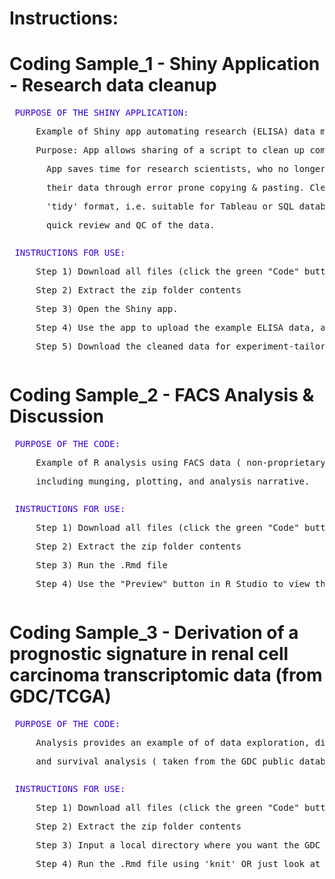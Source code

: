
# Instructions:
# Coding Sample_1 - Shiny Application - Research data cleanup

<pre>
<font color="3300CC"> PURPOSE OF THE SHINY APPLICATION:</font>
<p>     Example of Shiny app automating research (ELISA) data munging ( non-proprietary source data ).
<p>     Purpose: App allows sharing of a script to clean up common research data (ELISA reader output).
<p>       App saves time for research scientists, who no longer have do manually clean up
<p>       their data through error prone copying & pasting. Cleaned data can be downloaded in 
<p>       'tidy' format, i.e. suitable for Tableau or SQL database. Data are also plotted for 
<p>       quick review and QC of the data. 
</pre>

<pre>
<font color="3300CC"> INSTRUCTIONS FOR USE:</font>
<p>     Step 1) Download all files (click the green "Code" button above; download .zip folder)
<p>     Step 2) Extract the zip folder contents 
<p>     Step 3) Open the Shiny app.
<p>     Step 4) Use the app to upload the example ELISA data, and review the output plots. 
<p>     Step 5) Download the cleaned data for experiment-tailored processing/plotting in Tableau/Spotfire. 
</pre>

# Coding Sample_2 - FACS Analysis & Discussion

<pre>
<font color="3300CC"> PURPOSE OF THE CODE:</font>
<p>     Example of R analysis using FACS data ( non-proprietary source data ), 
<p>     including munging, plotting, and analysis narrative.
</pre>

<pre>
<font color="3300CC"> INSTRUCTIONS FOR USE:</font>
<p>     Step 1) Download all files (click the green "Code" button above; download .zip folder)
<p>     Step 2) Extract the zip folder contents
<p>     Step 3) Run the .Rmd file
<p>     Step 4) Use the "Preview" button in R Studio to view the html report output
</pre>


# Coding Sample_3 - Derivation of a prognostic signature in renal cell carcinoma transcriptomic data (from GDC/TCGA)

<pre>
<font color="3300CC"> PURPOSE OF THE CODE:</font>
<p>     Analysis provides an example of of data exploration, differential expression analysis (Voom/Limma),
<p>     and survival analysis ( taken from the GDC public database )
</pre>

<pre>
<font color="3300CC"> INSTRUCTIONS FOR USE:</font>
<p>     Step 1) Download all files (click the green "Code" button above; download .zip folder)
<p>     Step 2) Extract the zip folder contents
<p>     Step 3) Input a local directory where you want the GDC files saved (you will need GDC client installed).
<p>     Step 4) Run the .Rmd file using 'knit' OR just look at the included .nb file to view analysis. 
</pre>
